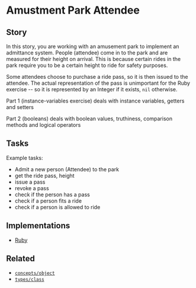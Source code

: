 # Amustment Park Attendee

## Story

In this story, you are working with an amusement park to implement an admittance system. People (attendee) come in to the park and are measured for their height on arrival. This is because certain rides in the park require you to be a certain height to ride for safety purposes.

Some attendees choose to purchase a ride pass, so it is then issued to the attendee. The actual representation of the pass is unimportant for the Ruby exercise -- so it is represented by an Integer if it exists, `nil` otherwise.

Part 1 (instance-variables exercise) deals with instance variables, getters and setters

Part 2 (booleans) deals with boolean values, truthiness, comparison methods and logical operators

## Tasks

Example tasks:

- Admit a new person (Attendee) to the park
- get the ride pass, height
- issue a pass
- revoke a pass
- check if the person has a pass
- check if a person fits a ride
- check if a person is allowed to ride

## Implementations

- [Ruby][implementation-ruby]

## Related

- [`concepts/object`][concepts-objects]
- [`types/class`][types-class]

[concepts-objects]: ../concepts/objects.md
[types-class]: ../types/class.md
[implementation-ruby]: ../../languages/ruby/exercises/concept/instance-variables/.docs/instructions.md
